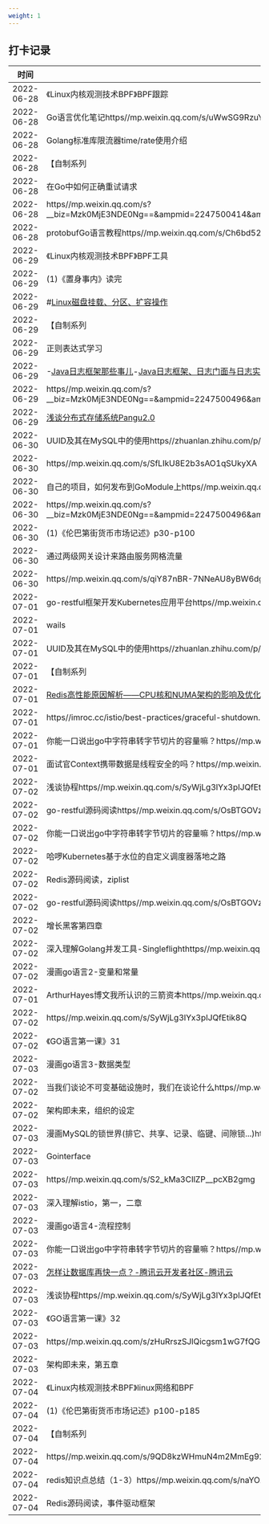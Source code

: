 ```yaml
---
weight: 1
---
```


## 打卡记录

| 时间  |  内容  |
 | ---- | ---- | 
| 2022-06-28 |《Linux内核观测技术BPF》BPF跟踪| 
| 2022-06-28 |Go语言优化笔记https//mp.weixin.qq.com/s/uWwSG9RzuY5lkiDrIiRQPQ| 
| 2022-06-28 |Golang标准库限流器time/rate使用介绍| 
| 2022-06-28 |【自制系列|Brony】从零开始自制操作系统EP2https//www.bilibili.com/video/BV1dx411y7mg/?spm_id_from=333.788&ampvd_source=ddd92b86a95ed74ed7be3334cdeeba32| 
| 2022-06-28 |在Go中如何正确重试请求| 
| 2022-06-28 |https//mp.weixin.qq.com/s?__biz=Mzk0MjE3NDE0Ng==&ampmid=2247500414&ampidx=1&ampsn=f3e77f90848dbfa0b82a220590e56e45&ampchksm=c2c5b8d3f5b231c5c2e0dc3a722ae1d2bf9690eb98daa85b9083e41fb0eb1592bcac4ff713b9&ampscene=178&ampcur_album_id=2123743679373688834#rd| 
| 2022-06-28 |protobufGo语言教程https//mp.weixin.qq.com/s/Ch6bd52EPXzv7r9n4nacog| 
| 2022-06-29 |《Linux内核观测技术BPF》BPF工具| 
| 2022-06-29 |(1)《置身事内》读完| 
| 2022-06-29 |#[Linux磁盘挂载、分区、扩容操作](https//segmentfault.com/a/1190000017213655)| 
| 2022-06-29 |【自制系列|Brony】从零开始自制操作系统EP3（开学呈现）https//www.bilibili.com/video/BV1mx411t7et/?spm_id_from=333.788&ampvd_source=ddd92b86a95ed74ed7be3334cdeeba32| 
| 2022-06-29 |正则表达式学习| 
| 2022-06-29 |-[Java日志框架那些事儿](https//www.cnblogs.com/chanshuyi/p/something_about_java_log_framework.html)-[Java日志框架、日志门面与日志实现](https//javamana.com/2022/01/202201110706311258.html)| 
| 2022-06-29 |https//mp.weixin.qq.com/s?__biz=Mzk0MjE3NDE0Ng==&ampmid=2247500496&ampidx=1&ampsn=3bddde6c68c2b03d9721ba74e949cfa8&ampchksm=c2c5b87df5b2316b083015a4fdba2df29211f38fcfd1cdb040e02ab410432608e26383a43ef5&ampscene=178&ampcur_album_id=2123743679373688834#rd| 
| 2022-06-29 |[浅谈分布式存储系统Pangu2.0](https//developer.aliyun.com/article/291207)| 
| 2022-06-30 |UUID及其在MySQL中的使用https//zhuanlan.zhihu.com/p/259802265| 
| 2022-06-30 |https//mp.weixin.qq.com/s/SfLIkU8E2b3sAO1qSUkyXA| 
| 2022-06-30 |自己的项目，如何发布到GoModule上https//mp.weixin.qq.com/s/7jLmwtP3xk-wbCFKqPLK2g| 
| 2022-06-30 |https//mp.weixin.qq.com/s?__biz=Mzk0MjE3NDE0Ng==&ampmid=2247500496&ampidx=1&ampsn=3bddde6c68c2b03d9721ba74e949cfa8&ampchksm=c2c5b87df5b2316b083015a4fdba2df29211f38fcfd1cdb040e02ab410432608e26383a43ef5&ampscene=178&ampcur_album_id=2123743679373688834#rd| 
| 2022-06-30 |(1)《伦巴第街货币市场记述》p30-p100| 
| 2022-06-30 |通过两级网关设计来路由服务网格流量| 
| 2022-06-30 |https//mp.weixin.qq.com/s/qiY87nBR-7NNeAU8yBW6dg| 
| 2022-07-01 |go-restful框架开发Kubernetes应用平台https//mp.weixin.qq.com/s/GaV3JqWnuaXOu_gZx_pt5g| 
| 2022-07-01 |wails| 
| 2022-07-01 |UUID及其在MySQL中的使用https//zhuanlan.zhihu.com/p/259802265| 
| 2022-07-01 |【自制系列|Brony】从零开始自制操作系统EP3-1https//www.bilibili.com/video/BV19s411w7Ku/?spm_id_from=333.788&ampvd_source=ddd92b86a95ed74ed7be3334cdeeba32| 
| 2022-07-01 |[Redis高性能原因解析——CPU核和NUMA架构的影响及优化方案_你丫才程序员的博客-CSDN博客](https//blog.csdn.net/linuxguitu/article/details/112653562)| 
| 2022-07-01 |https//imroc.cc/istio/best-practices/graceful-shutdown.html| 
| 2022-07-01 |你能一口说出go中字符串转字节切片的容量嘛？https//mp.weixin.qq.com/s/hDcwhezNzrdWQ_OyvPoN0w| 
| 2022-07-01 |面试官Context携带数据是线程安全的吗？https//mp.weixin.qq.com/s/S2_kMa3CIlZP__pcXB2gmg| 
| 2022-07-02 |浅谈协程https//mp.weixin.qq.com/s/SyWjLg3lYx3pIJQfEtik8Q| 
| 2022-07-02 |go-restful源码阅读https//mp.weixin.qq.com/s/OsBTGOVzJTP4r6D0assRog| 
| 2022-07-02 |你能一口说出go中字符串转字节切片的容量嘛？https//mp.weixin.qq.com/s/hDcwhezNzrdWQ_OyvPoN0w| 
| 2022-07-02 |哈啰Kubernetes基于水位的自定义调度器落地之路| 
| 2022-07-02 |Redis源码阅读，ziplist| 
| 2022-07-02 |go-restful源码阅读https//mp.weixin.qq.com/s/OsBTGOVzJTP4r6D0assRog| 
| 2022-07-02 |增长黑客第四章| 
| 2022-07-02 |深入理解Golang并发工具-Singleflighthttps//mp.weixin.qq.com/s/0EO9r4QCfnLBxiJKhlsoag| 
| 2022-07-02 |漫画go语言2-变量和常量| 
| 2022-07-01 |ArthurHayes博文我所认识的三箭资本https//mp.weixin.qq.com/s/217A0vwQKo9YuL1aWqk0oA| 
| 2022-07-02 |https//mp.weixin.qq.com/s/SyWjLg3lYx3pIJQfEtik8Q| 
| 2022-07-02 |《GO语言第一课》31| 
| 2022-07-03 |漫画go语言3-数据类型| 
| 2022-07-02 |当我们谈论不可变基础设施时，我们在谈论什么https//mp.weixin.qq.com/s/yj5dMAU1ONzweGGhlvtnYg| 
| 2022-07-02 |架构即未来，组织的设定| 
| 2022-07-03 |漫画MySQL的锁世界(排它、共享、记录、临键、间隙锁...)https//mp.weixin.qq.com/s/tpGdnsP5kDe-svSNLv-3gQ| 
| 2022-07-03 |Gointerface| 
| 2022-07-03 |https//mp.weixin.qq.com/s/S2_kMa3CIlZP__pcXB2gmg| 
| 2022-07-03 |深入理解istio，第一，二章| 
| 2022-07-03 |漫画go语言4-流程控制| 
| 2022-07-03 |你能一口说出go中字符串转字节切片的容量嘛？https//mp.weixin.qq.com/s/hDcwhezNzrdWQ_OyvPoN0w| 
| 2022-07-03 |[怎样让数据库再快一点？-腾讯云开发者社区-腾讯云](https//cloud.tencent.com/developer/article/1709570?from=article.detail.1442273)| 
| 2022-07-03 |浅谈协程https//mp.weixin.qq.com/s/SyWjLg3lYx3pIJQfEtik8Q| 
| 2022-07-03 |《GO语言第一课》32| 
| 2022-07-03 |https//mp.weixin.qq.com/s/zHuRrszSJlQicgsm1wG7fQGo并发编程里的数据竞争以及解决之道| 
| 2022-07-03 |架构即未来，第五章| 
| 2022-07-04 |《Linux内核观测技术BPF》linux网络和BPF| 
| 2022-07-04 |(1)《伦巴第街货币市场记述》p100-p185| 
| 2022-07-04 |【自制系列|Brony】从零开始自制操作系统EP3-2https//www.bilibili.com/video/BV17s41137jB/?spm_id_from=333.788&ampvd_source=ddd92b86a95ed74ed7be3334cdeeba32| 
| 2022-07-04 |https//mp.weixin.qq.com/s/9QD8kzWHmuN4m2MmEg92NQ| 
| 2022-07-04 |redis知识点总结（1-3）https//mp.weixin.qq.com/s/naYOzLtTDYM8K4_BANSWOw| 
| 2022-07-04 |Redis源码阅读，事件驱动框架| 
